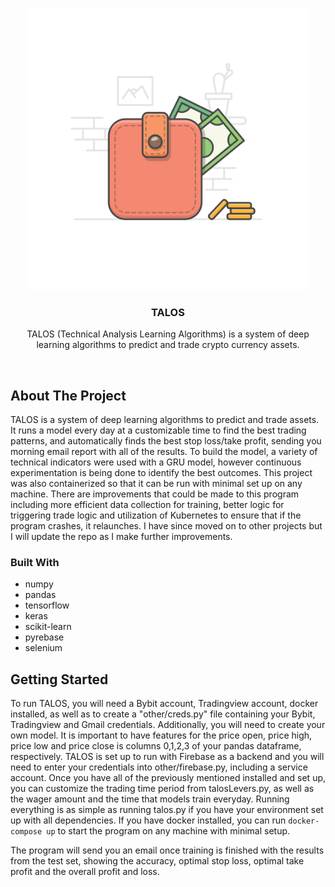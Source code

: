 <!-- PROJECT LOGO -->
<br />
<p align="center">
  <a href="https://github.com/github_username/repo_name">
    <img src="images/logo.png" alt="Logo" width="450" height="450">
  </a>

  <h3 align="center">TALOS</h3>

  <p align="center">
TALOS (Technical Analysis Learning Algorithms) is a system of deep learning algorithms to predict and trade crypto currency assets.
<br />
</p>
<br />


<!-- ABOUT THE PROJECT -->

## About The Project

TALOS is a system of deep learning algorithms to predict and trade assets. It runs a model every day at a customizable time to find the best trading patterns, and automatically finds the best stop loss/take profit, sending you morning email report with all of the results. To build the model, a variety of technical indicators were used with a GRU model, however continuous experimentation is being done to identify the best outcomes. This project was also containerized so that it can be run with minimal set up on any machine. There are improvements that could be made to this program including more efficient data collection for training, better logic for triggering trade logic and utilization of Kubernetes to ensure that if the program crashes, it relaunches.  I have since moved on to other projects but I will update the repo as I make further improvements. 

### Built With

- numpy
- pandas
- tensorflow
- keras
- scikit-learn
- pyrebase
- selenium

<!-- GETTING STARTED -->

## Getting Started

To run TALOS, you will need a Bybit account, Tradingview account, docker installed, as well as to create a "other/creds.py" file containing your Bybit, Tradingview and Gmail credentials. Additionally, you will need to create your own model. It is important to have features for the price open, price high, price low and price close is columns 0,1,2,3 of your pandas dataframe, respectively.
TALOS is set up to run with Firebase as a backend and you will need to enter your credentials into other/firebase.py, including a service account.
Once you have all of the previously mentioned installed and set up, you can customize the trading time period from talosLevers.py, as well as the wager amount and the time that models train everyday.
Running everything is as simple as running talos.py if you have your environment set up with all dependencies. If you have docker installed, you can run `docker-compose up` to start the program on any machine with minimal setup.

The program will send you an email once training is finished with the results from the test set, showing the accuracy, optimal stop loss, optimal take profit and the overall profit and loss.
